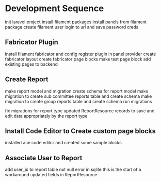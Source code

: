 # Development Sequence
init laravel project 
install filament packages 
install panels from filament package
create filament user
login to url and save password creds
## Fabricator Plugin
install filament fabricator and config
register plugin in panel provider
create fabricator layout
create fabricator page blocks
make test page block
add existing pages to backend
## Create Report
make report model and migration
create schema for report model
make migration to create sub committee reports table and create schema
make migration to create group reports table and create schema 
run migrations 

fix migrations for report type
updated ReportResource records to save and edit data appropriately by the report type

## Install Code Editor to Create custom page blocks
installed ace code editor and created some sample blocks 

## Associate User to Report 
add user_id to report table
not null error in sqlite this is the start of a workaround 
updated fields in ReportResource